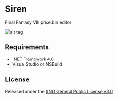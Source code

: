 # Siren
Final Fantasy VIII price.bin editor

![alt tag](https://cloud.githubusercontent.com/assets/5892410/19022992/084a8e60-88e4-11e6-9307-461bc264e039.png)

## Requirements
- .NET Framework 4.6
- Visual Studio or MSBuild

## License
Released under the [GNU General Public License v3.0](http://choosealicense.com/licenses/gpl-3.0/)
